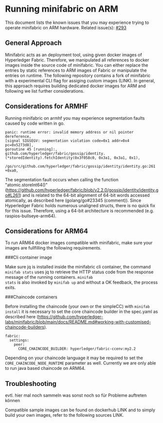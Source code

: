 # Running minifabric on ARM

This document lists the known issues that you may experience trying to operate minifabric on ARM hardware. 
Related issue(s): [#293](https://github.com/hyperledger-labs/minifabric/issues/293)

## General Approach

Minifabric acts as an deployment tool, using given docker images of Hyperledger Fabric. Therefore, we manipulated all references to docker images inside the source code of minifabric. You can either replace the entries by static references to ARM images of Fabric or manipulate the entries on runtime. The following repository contains a fork of minifabric with a experimental CLI flag for assiging custom images (LINK). In general, this approach requires building dedicated docker images for ARM and following we list further considerations.

## Considerations for ARMHF

Running minifabric on armhf you may experience segmentation faults caused by code written in go.

```
panic: runtime error: invalid memory address or nil pointer dereference,
[signal SIGSEGV: segmentation violation code=0x1 addr=0x4 pc=0x5273d8],
goroutine 45 [running]:,
github.com/hyperledger/fabric/gossip/identity.(*storedIdentity).fetchIdentity(0x3f058c0, 0x3a1, 0x3a1, 0x1),
	/go/src/github.com/hyperledger/fabric/gossip/identity/identity.go:261 +0xa0,
```

The segmentation fault occurs when calling the function "atomic.storeInt64()"
(https://github.com/hyperledger/fabric/blob/v2.2.0/gossip/identity/identity.go#L261) and is related to the 64-bit alignment of 64-bit words accessed atomically, as described here (golang/go#23345 (comment)). Since Hyperledger Fabric holds numerous unaligned structs, there is no quick fix for this issue. Therefore, using a 64-bit architecture is recommended (e.g. raspios-bullseye-arm64).

## Considerations for ARM64

To run ARM64 docker images compatible with minifabric, make sure your images are fullfilling the following requirements.

###Cli container image

Make sure jq is installed inside the minifabric cli container, the command <code>minifab stats</code> uses jq to retrieve the HTTP status code from the response message of the running containers. <code>minifab stats</code> is also invoked by <code>minifab up</code> and without a OK feedback, the process exits.

###Chaincode containers

Before installing the chaincode (your own or the simpleCC) with <code>minifab install</code> it is necessary to set the core chaincode builder in the spec.yaml as described here (https://github.com/hyperledger-labs/minifabric/blob/main/docs/README.md#working-with-customised-chaincode-builders).
	
```
fabric:
  settings:
    peer:
      CORE_CHAINCODE_BUILDER: hyperledger/fabric-ccenv:my2.2
```

Depending on your chaincode language it may be required to set the <code>CORE_CHAINCODE_NODE_RUNTIME</code> parameter as well.
Currently we are only able to run java based chaincode on ARM64.

## Troubleshooting
evtl. hier mal noch sammeln was sonst noch so für Probleme auftreten können

Compatible sample images can be found on dockerhub LINK
and to simply build your own images, refer to the following sources LINK.
